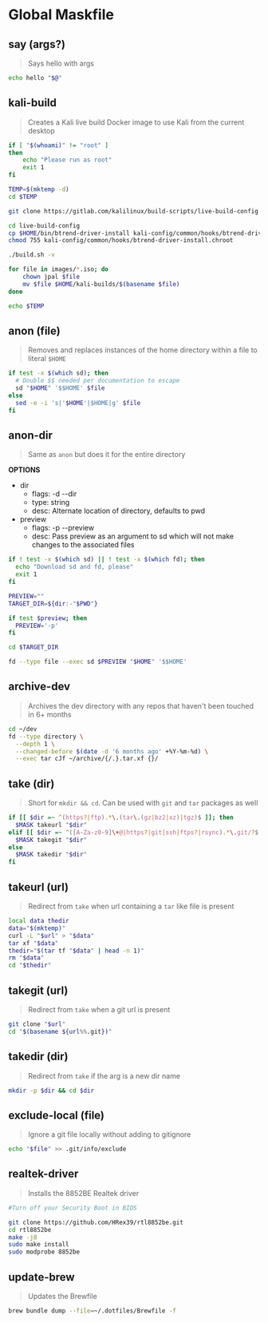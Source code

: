 # Global Maskfile

## say (args?)

> Says hello with args

```sh
echo hello "$@"
```

## kali-build

> Creates a Kali live build Docker image to use Kali from the current desktop

```bash
if [ "$(whoami)" != "root" ]
then
    echo "Please run as root"
    exit 1
fi

TEMP=$(mktemp -d)
cd $TEMP

git clone https://gitlab.com/kalilinux/build-scripts/live-build-config.git

cd live-build-config
cp $HOME/bin/btrend-driver-install kali-config/common/hooks/btrend-driver-install.chroot
chmod 755 kali-config/common/hooks/btrend-driver-install.chroot

./build.sh -v

for file in images/*.iso; do
    chown jpal $file
    mv $file $HOME/kali-builds/$(basename $file)
done

echo $TEMP
```

## anon (file)

> Removes and replaces instances of the home directory within a file to literal `$HOME`

```bash
if test -x $(which sd); then
  # Double $$ needed per documentation to escape
  sd "$HOME" '$$HOME' $file
else
  sed -e -i 's|'$HOME'|$HOME|g' $file
fi
```

## anon-dir

> Same as `anon` but does it for the entire directory

**OPTIONS**

- dir
  - flags: -d --dir
  - type: string
  - desc: Alternate location of directory, defaults to pwd
- preview
  - flags: -p --preview
  - desc: Pass preview as an argument to sd which will not make changes to the associated files

```bash
if ! test -x $(which sd) || ! test -x $(which fd); then
  echo "Download sd and fd, please"
  exit 1
fi

PREVIEW=""
TARGET_DIR=${dir:-"$PWD"}

if test $preview; then
  PREVIEW='-p'
fi

cd $TARGET_DIR

fd --type file --exec sd $PREVIEW "$HOME" '$$HOME'
```

## archive-dev

> Archives the dev directory with any repos that haven't been touched in 6+ months

```bash
cd ~/dev
fd --type directory \
  --depth 1 \
  --changed-before $(date -d '6 months ago' +%Y-%m-%d) \
  --exec tar cJf ~/archive/{/.}.tar.xf {}/
```

## take (dir)

> Short for `mkdir && cd`. Can be used with `git` and `tar` packages as well

```bash
if [[ $dir =~ ^(https?|ftp).*\.(tar\.(gz|bz2|xz)|tgz)$ ]]; then
  $MASK takeurl "$dir"
elif [[ $dir =~ ^([A-Za-z0-9]\+@|https?|git|ssh|ftps?|rsync).*\.git/?$ ]]; then
  $MASK takegit "$dir"
else
  $MASK takedir "$dir"
fi
```

## takeurl (url)

> Redirect from `take` when url containing a `tar` like file is present

```bash
local data thedir
data="$(mktemp)"
curl -L "$url" > "$data"
tar xf "$data"
thedir="$(tar tf "$data" | head -n 1)"
rm "$data"
cd "$thedir"
```

## takegit (url)

> Redirect from `take` when a git url is present

```bash
git clone "$url"
cd "$(basename ${url%%.git})"
```

## takedir (dir)

> Redirect from `take` if the arg is a new dir name

```bash
mkdir -p $dir && cd $dir
```

## exclude-local (file)

> Ignore a git file locally without adding to gitignore

```bash
echo "$file" >> .git/info/exclude
```

## realtek-driver

> Installs the 8852BE Realtek driver

```bash
#Turn off your Security Boot in BIOS

git clone https://github.com/HRex39/rtl8852be.git
cd rtl8852be
make -j8
sudo make install
sudo modprobe 8852be
```

## update-brew

> Updates the Brewfile

```bash
brew bundle dump --file=~/.dotfiles/Brewfile -f
```
